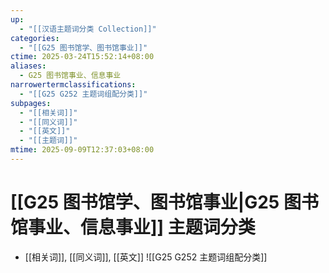 ```yaml
---
up:
  - "[[汉语主题词分类 Collection]]"
categories:
  - "[[G25 图书馆学、图书馆事业]]"
ctime: 2025-03-24T15:52:14+08:00
aliases:
  - G25 图书馆事业、信息事业
narrowertermclassifications:
  - "[[G25 G252 主题词组配分类]]"
subpages:
  - "[[相关词]]"
  - "[[同义词]]"
  - "[[英文]]"
  - "[[主题词]]"
mtime: 2025-09-09T12:37:03+08:00
---
```


# [[G25 图书馆学、图书馆事业|G25 图书馆事业、信息事业]] 主题词分类

- [[相关词]], [[同义词]], [[英文]] ![[G25 G252 主题词组配分类]]
